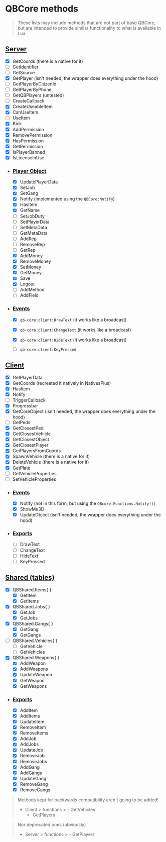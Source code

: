 # QBCore methods

> These lists may include methods that are not part of base QBCore, but are intended to provide similar functionality to what is available in Lua.

## [Server](https://docs.qbcore.org/qbcore-documentation/qb-core/server-function-reference)
  - [x] GetCoords (there is a native for it)
  - [ ] GetIdentifier
  - [ ] GetSource
  - [x] GetPlayer (isn't needed, the wrapper does everything under the hood)
  - [ ] GetPlayerByCitizenId
  - [ ] GetPlayerByPhone
  - [ ] GetQBPlayers (untested)
  - [ ] CreateCallback
  - [x] CreateUseableItem
  - [x] CanUseItem
  - [ ] UseItem
  - [x] Kick
  - [x] AddPermission
  - [x] RemovePermission
  - [x] HasPermission
  - [x] GetPermission
  - [x] IsPlayerBanned
  - [x] IsLicenseInUse
  - ### [Player Object](https://docs.qbcore.org/qbcore-documentation/qb-core/player-data#player-object-functions)
    - [x] UpdatePlayerData
    - [x] SetJob
    - [x] SetGang
    - [x] Notify (implemented using the `QBCore:Notify`)
    - [x] HasItem
    - [x] GetName
    - [ ] SetJobDuty
    - [ ] SetPlayerData
    - [ ] SetMetaData
    - [ ] GetMetaData
    - [ ] AddRep
    - [ ] RemoveRep
    - [ ] GetRep
    - [x] AddMoney
    - [x] RemoveMoney
    - [x] SetMoney
    - [x] GetMoney
    - [x] Save
    - [x] Logout
    - [ ] AddMethod
    - [ ] AddField
  - ### [Events](https://docs.qbcore.org/qbcore-documentation/qb-core/drawtext)
    - [x] `qb-core:client:DrawText` (it works like a broadcast)
    - [x] `qb-core:client:ChangeText` (it works like a broadcast)
    - [x] `qb-core:client:HideText` (it works like a broadcast)
    - [ ] `qb-core:client:KeyPressed`


## [Client](https://docs.qbcore.org/qbcore-documentation/qb-core/client-function-reference)
  - [x] GetPlayerData
  - [x] GetCoords (recreated it natively in NativesPlus)
  - [x] HasItem
  - [x] Notify
  - [ ] TriggerCallback
  - [x] Progressbar
  - [x] GetCoreObject (isn't needed, the wrapper does everything under the hood)
  - [ ] GetPeds
  - [x] GetClosestPed
  - [x] GetClosestVehicle
  - [x] GetClosestObject
  - [x] GetClosestPlayer
  - [x] GetPlayersFromCoords
  - [x] SpawnVehicle (there is a native for it)
  - [x] DeleteVehicle (there is a native for it)
  - [x] GetPlate
  - [ ] GetVehicleProperties
  - [ ] SetVehicleProperties
  - ### [Events](https://docs.qbcore.org/qbcore-documentation/qb-core/client-event-reference)
    - [x] Notify (not in this form, but using the `QBcore.Functions.Notify()`)
    - [x] ShowMe3D
    - [x] UpdateObject (isn't needed, the wrapper does everything under the hood)
  - ### [Exports](https://docs.qbcore.org/qbcore-documentation/qb-core/drawtext)
    - [ ] DrawText
    - [ ] ChangeText
    - [ ] HideText
    - [ ] KeyPressed

## [Shared (tables)](https://docs.qbcore.org/qbcore-documentation/qb-core/shared)
  - [x] QBShared.Items{ }
    - [x] GetItem
    - [x] GetItems
  - [x] QBShared.Jobs{ }
    - [x] GetJob
    - [x] GetJobs
  - [x] QBShared.Gangs{ }
    - [x] GetGang
    - [x] GetGangs
  - [ ] QBShared.Vehicles{ }
    - [ ] GetVehicle
    - [ ] GetVehicles
  - [x] QBShared.Weapons{ }
    - [x] AddWeapon
    - [x] AddWeapons
    - [x] UpdateWeapon
    - [x] GetWeapon
    - [x] GetWeapons
  - ### [Exports](https://docs.qbcore.org/qbcore-documentation/qb-core/shared-exports)
    - [x] AddItem
    - [x] AddItems
    - [x] UpdateItem
    - [x] RemoveItem
    - [x] RemoveItems
    - [x] AddJob
    - [x] AddJobs
    - [x] UpdateJob
    - [x] RemoveJob
    - [x] RemoveJobs
    - [x] AddGang
    - [x] AddGangs
    - [x] UpdateGang
    - [x] RemoveGang
    - [x] RemoveGangs

> Methods kept for backwards compatibility aren't going to be added!
> - Client > functions
    >   - GetVehicles
>   - GetPlayers

> Nor deprecated ones (obviously)
> - Server > functions
    >   - GetPlayers
